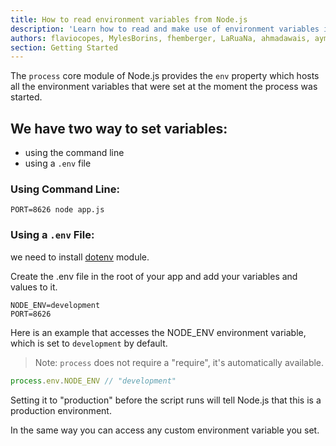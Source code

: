```yaml
---
title: How to read environment variables from Node.js
description: 'Learn how to read and make use of environment variables in a Node.js program'
authors: flaviocopes, MylesBorins, fhemberger, LaRuaNa, ahmadawais, aymen94
section: Getting Started
---
```


The `process` core module of Node.js provides the `env` property which hosts all the environment variables that were set at the moment the process was started.

## We have two way to set variables:
- using the command line
- using a `.env` file

### Using Command Line:

`PORT=8626 node app.js`

### Using a `.env` File:

we need to install [dotenv](https://www.npmjs.com/package/dotenv) module.

Create the .env file in the root of your app and add your variables and values to it.

```
NODE_ENV=development
PORT=8626
```
Here is an example that accesses the NODE_ENV environment variable, which is set to `development` by default.

> Note: `process` does not require a "require", it's automatically available.

```js
process.env.NODE_ENV // "development"
```

Setting it to "production" before the script runs will tell Node.js that this is a production environment.

In the same way you can access any custom environment variable you set.
